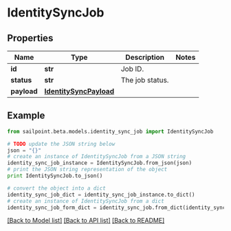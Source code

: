 # IdentitySyncJob


## Properties
Name | Type | Description | Notes
------------ | ------------- | ------------- | -------------
**id** | **str** | Job ID. | 
**status** | **str** | The job status. | 
**payload** | [**IdentitySyncPayload**](IdentitySyncPayload.md) |  | 

## Example

```python
from sailpoint.beta.models.identity_sync_job import IdentitySyncJob

# TODO update the JSON string below
json = "{}"
# create an instance of IdentitySyncJob from a JSON string
identity_sync_job_instance = IdentitySyncJob.from_json(json)
# print the JSON string representation of the object
print IdentitySyncJob.to_json()

# convert the object into a dict
identity_sync_job_dict = identity_sync_job_instance.to_dict()
# create an instance of IdentitySyncJob from a dict
identity_sync_job_form_dict = identity_sync_job.from_dict(identity_sync_job_dict)
```
[[Back to Model list]](../README.md#documentation-for-models) [[Back to API list]](../README.md#documentation-for-api-endpoints) [[Back to README]](../README.md)


